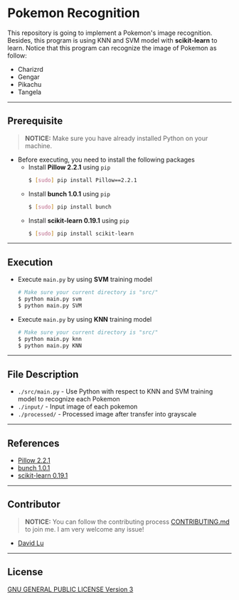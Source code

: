 # Pokemon Recognition

This repository is going to implement a Pokemon's image recognition. Besides, this program is using KNN and SVM model with **scikit-learn** to learn. Notice that this program can recognize the image of Pokemon as follow:
* Charizrd
* Gengar
* Pikachu
* Tangela

---
## Prerequisite

> **NOTICE:** Make sure you have already installed Python on your machine.

* Before executing, you need to install the following packages
    * Install **Pillow 2.2.1** using `pip`
        ```bash
        $ [sudo] pip install Pillow==2.2.1
        ```
    * Install **bunch 1.0.1** using `pip`
        ```bash
        $ [sudo] pip install bunch
        ```
    * Install **scikit-learn 0.19.1** using `pip`
        ```bash
        $ [sudo] pip install scikit-learn
        ```

---
## Execution

* Execute `main.py` by using **SVM** training model
    ```bash
    # Make sure your current directory is "src/"
    $ python main.py svm
    $ python main.py SVM
    ```
* Execute `main.py` by using **KNN** training model
    ```bash
    # Make sure your current directory is "src/"
    $ python main.py knn
    $ python main.py KNN
    ```

---
## File Description

* `./src/main.py` - Use Python with respect to KNN and SVM training model to recognize each Pokemon
* `./input/` - Input image of each pokemon
* `./processed/` - Processed image after transfer into grayscale

---
## References

* [Pillow 2.2.1](https://pypi.org/project/Pillow/2.2.1/)
* [bunch 1.0.1](https://pypi.org/project/bunch/)
* [scikit-learn 0.19.1](https://pypi.org/project/scikit-learn/)

---
## Contributor

> **NOTICE:** You can follow the contributing process [CONTRIBUTING.md](CONTRIBUTING.md) to join me. I am very welcome any issue!

* [David Lu](https://github.com/yungshenglu)

---
## License

[GNU GENERAL PUBLIC LICENSE Version 3](LICENSE)
